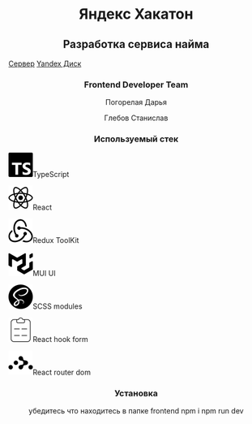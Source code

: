 <h1 align="center">Яндекс Хакатон</h1>  
<h2 align="center">Разработка сервиса найма</h2> 
<a href='http://158.160.53.161/' target="_blank">Сервер</a>
<a href='https://disk.yandex.ru/d/idlfJg5-Nz1Sfg' target="_blank">Yandex Диск</a>

<h3 align="center">Frontend Developer Team</h3>

<p align="center">Погорелая Дарья</p>
<p align="center">Глебов Станислав</p>

<h3 align="center">Используемый стек</h3>

<p><img src="./src/assets/images/icons/typescript.svg" alt="TypeScript">TypeScript</p>
<p><img src="./src/assets/images/icons/react.svg" alt="React">React</p>
<p><img src="./src/assets/images/icons/redux.svg" alt="Redux ToolKit">Redux ToolKit</p>
<p><img src="./src/assets/images/icons/mui.svg" alt="MUI UI">MUI UI</p>
<p><img src="./src/assets/images/icons/sass.svg" alt="SCSS modules">SCSS modules</p>
<p><img src="./src/assets/images/icons/reacthookform.svg" alt="React hook form">React hook form</p>
<p><img src="./src/assets/images/icons/reactrouter.svg" alt="React router dom">React router dom</p>

<h3 align="center">Установка</h3> 
<p align="center">убедитесь что находитесь в папке frontend  
npm i  
npm run dev  
</p>